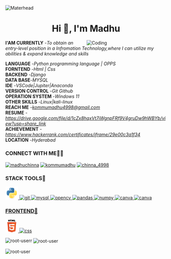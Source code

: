 ![Materhead](https://mir-s3-cdn-cf.behance.net/project_modules/1400/475eb095746151.5e9ecde695f7a.gif)


<h1 align="center">Hi 👋, I'm Madhu </h1>
<img align="right" alt="Coding" width=" 250" src="https://user-images.githubusercontent.com/74930957/172275186-5641b509-4a50-451a-912f-827141fa82c2.gif">                                                 


**I'AM CURRENTLY** -<i>To obtain an entry-level position in a Infromation Technology,where I can utilize my abilities & expand knowledge and skills</i> 

**LANGUAGE** -<i>Python programming language | OPPS</I> <Br>
**FORNTEND** -<I>Html | Css</I> <Br>
**BACKEND** -<I>Django</I> <Br>
**DATA BASE**-<I>MYSQL</I> <Br>
**IDE** -<i>VSCode|Jupiter|Anaconda</I> <Br>
**VERSION CONTROL** -<i>Git Github</I> <Br>
**OPERATION SYSTEM** -<I>Windows 11</I>  <Br>
**OTHER SKILLS** -<i>Linux|kali-linux</I> <br>
**REACH ME**  -<I>kommumadhu4998@gmail.com</I> <br>
**RESUME** -<I>https://drive.google.com/file/d/1cZx8hqxVt7iWgnpFRf9V4gruDw9hWBYb/view?usp=share_link</I> <br>
**ACHIEVEMENT** -<I>https://www.hackerrank.com/certificates/iframe/29e00c3a1f34</I> <br>
**LOCATION** -<I>Hyderabad</I> <br>

<h3 align="left">CONNECT WITH ME🫶🏻</h3>
<p align="left">
<a href="https://twitter.com/madhuchinna" target="blank"><img align="center" src="https://raw.githubusercontent.com/rahuldkjain/github-profile-readme-generator/master/src/images/icons/Social/twitter.svg" alt="madhuchinna" height="30" width="40" /></a>
<a href="https://linkedin.com/in/kommumadhu" target="blank"><img align="center" src="https://raw.githubusercontent.com/rahuldkjain/github-profile-readme-generator/master/src/images/icons/Social/linked-in-alt.svg" alt="kommumadhu" height="30" width="40" /></a>
<a href="https://instagram.com/chinna_4998" target="blank"><img align="center" src="https://raw.githubusercontent.com/rahuldkjain/github-profile-readme-generator/master/src/images/icons/Social/instagram.svg" alt="chinna_4998" height="30" width="40" /></a>
</p>



<h3 align="left">STACK TOOLS🎯</h3>


<p align="left"> <a href="https://www.python.org" target="_blank" rel="noreferrer"> <img src="https://raw.githubusercontent.com/devicons/devicon/master/icons/python/python-original.svg" alt="python" width="40" height="40"/> </a> <a href="https://www.djangoproject.com/" target="_blank" rel="noreferrer"> <img src="https://brandslogos.com/wp-content/uploads/thumbs/django-logo-vector.svg" alt="git" width="40" height="40"/> </a> <a href="https://www.mysql.com/" target="_blank" rel="noreferrer"> <img src="https://pngimg.com/uploads/mysql/mysql_PNG11.png" alt="mysql" width="40" height="40"/> </a> <a href="https://opencv.org/" target="_blank" rel="noreferrer"> <img src="https://www.vectorlogo.zone/logos/opencv/opencv-icon.svg" alt="opencv" width="40" height="40"/> </a> <a href="https://pandas.pydata.org/" target="_blank" rel="noreferrer"> <img src="https://www.cilans.net/wp-content/uploads/2019/12/Python-Pandas-logo.png" alt="pandas" width="40" height="40"/> </a> <a href="https://numpy.org/" target="_blank" rel="noreferrer"> <img src="https://miro.medium.com/max/1199/1*tb3j9HHxxpCuXUh4MR1gAg.png" alt="numpy" width="40" height="40"/> </a> <a href="https://powerbi.microsoft.com/en-au/" target="_blank" rel="noreferrer"> <img src="https://1000logos.net/wp-content/uploads/2022/08/Microsoft-Power-BI-Logo.png" alt="canva" width="60" height="40"/> </a> <a href="https://www.canva.com" target="_blank" rel="noreferrer"> <img src="https://logos-world.net/wp-content/uploads/2020/02/Canva-Logo.png" alt="canva" width="40" height="40"/> 
 
 
 <h3 align="left">FRONTEND🎯</h3>
 
 
</a> <a href="https://html.com" target="_blank" rel="noreferrer"> <img src="https://raw.githubusercontent.com/devicons/devicon/master/icons/html5/html5-original-wordmark.svg" alt="html" width="40" height="40"/> </a> <a href="https://www.w3schools.com/css/" target="_blank" rel="noreferrer"> <img src="https://www.freepnglogos.com/uploads/html5-logo-png/html5-logo-opencode-css-8.png" alt="css" width="40" height="40"/> </a> </p>




<p><img align="left" src="https://github-readme-stats.vercel.app/api/top-langs?username=root-userr&show_icons=true&locale=en&layout=compact" alt="root-userr" /></p>

<p>&nbsp;<img align="center" src="https://github-readme-stats.vercel.app/api?username=root-user&show_icons=true&locale=en" alt="root-user" /></p>

<p><img align="center" src="https://github-readme-streak-stats.herokuapp.com/?user=root-user&" alt="root-user" /></p>





